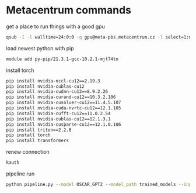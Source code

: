 
# Metacentrum commands


get a place to run things with a good gpu
```sh
qsub -I -l walltime=24:0:0 -q gpu@meta-pbs.metacentrum.cz -l select=1:ncpus=1:ngpus=1:mem=45gb:scratch_local=100gb:gpu_cap=cuda86:cl_galdor=True:brno=True 
```

load newest python with pip
```sh
module add py-pip/21.3.1-gcc-10.2.1-mjt74tn
```

install torch
```sh
pip install nvidia-nccl-cu12==2.19.3
pip install nvidia-cublas-cu12
pip install nvidia-cudnn-cu12==8.9.2.26
pip install nvidia-curand-cu12==10.3.2.106
pip install nvidia-cusolver-cu12==11.4.5.107
pip install nvidia-cuda-nvrtc-cu12==12.1.105
pip install nvidia-cufft-cu12==11.0.2.54
pip install nvidia-cublas-cu12==12.1.3.1
pip install nvidia-cusparse-cu12==12.1.0.106
pip install triton==2.2.0
pip install torch
pip install transformers
```

renew connection
```sh
kauth
```




pipeline run
```sh
python pipeline.py --model OSCAR_GPT2 --model_path trained_models --input_section x --dataset_type 5 --from_dict False --test_set_size 10 --dataset_path ./ --epoch 0 --generation_method whole --out_per_gerenation 10 --nshot 10 --rhymer 3 --postprocess_stopwords False --results_path results_dicts
```



